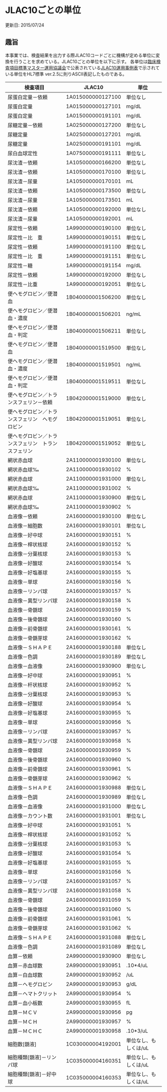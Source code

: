 # JLAC10ごとの単位
更新日: 2015/07/24
## 趣旨
本事業では、検査結果を出力する際JLAC10コードごとに機構が定める単位に変換を行うことを求めている。JLAC10ごとの単位を以下に示す。
各単位は[臨床検査項目標準マスター運用協議会](https://center3.umin.ac.jp/umin-wiki/pw_kmuk_pub/index.php)で公表されている[JLAC10運用事例表](https://center3.umin.ac.jp/umin-wiki/pw_kmuk_pub/index.php?%A3%CA%A3%CC%A3%C1%A3%C3%A3%B1%A3%B0%B1%BF%CD%D1%BB%F6%CE%E3%C9%BD%A1%C32013)で示されている単位をHL7標準 ver.2.5に則りASCII表記したものである。

|検査項目|JLAC10|単位|
|----|----|----|
|尿蛋白定量－依頼|1A015000000127100|単位なし|
|尿蛋白定量|1A015000000127101|mg/dL|
|尿蛋白定量|1A015000000191101|mg/dL|
|尿糖定量－依頼|1A025000000127200|単位なし|
|尿糖定量|1A025000000127201|mg/dL|
|尿糖定量|1A025000000191101|mg/dL|
|尿白血球定性|1A075000000191111|単位なし|
|尿沈渣－依頼|1A105000000166200|単位なし|
|尿沈渣－依頼|1A105000000170100|単位なし|
|尿沈渣－尿量|1A105000000170101|mL|
|尿沈渣－依頼|1A105000000173500|単位なし|
|尿沈渣－尿量|1A105000000173501|mL|
|尿沈渣－依頼|1A105000000192000|単位なし|
|尿沈渣－尿量|1A105000000192001|mL|
|尿定性－依頼|1A990000000190100|単位なし|
|尿定性－比　重|1A990000000190151|単位なし|
|尿定性－依頼|1A990000000191100|単位なし|
|尿定性－比　重|1A990000000191151|単位なし|
|尿定性－糖|1A990000000191154|mg/dL|
|尿定性－依頼|1A990000000192000|単位なし|
|尿定性－比重|1A990000000192051|単位なし|
|便ヘモグロビン／便潜血|1B040000001506200|単位なし|
|便ヘモグロビン／便潜血・濃度|1B040000001506201|ng/mL|
|便ヘモグロビン／便潜血・判定|1B040000001506211|単位なし|
|便ヘモグロビン／便潜血|1B040000001519500|単位なし|
|便ヘモグロビン／便潜血・濃度|1B040000001519501|ng/mL|
|便ヘモグロビン／便潜血・判定|1B040000001519511|単位なし|
|便ヘモグロビン／トランスフェリン－依頼|1B042000001519000|単位なし|
|便ヘモグロビン／トランスフェリン　ヘモグロビン|1B042000001519051|単位なし|
|便ヘモグロビン／トランスフェリン　トランスフェリン|1B042000001519052|単位なし|
|網状赤血球|2A110000001930100|単位なし|
|網状赤血球‰|2A110000001930102|%|
|網状赤血球|2A110000001931000|単位なし|
|網状赤血球‰|2A110000001931002|%|
|網状赤血球|2A110000001930900|単位なし|
|網状赤血球‰|2A110000001930902|%|
|血液像－依頼|2A160000001930100|単位なし|
|血液像－細胞数|2A160000001930101|単位なし|
|血液像－好中球|2A160000001930151|%|
|血液像－桿状核球|2A160000001930152|%|
|血液像－分葉核球|2A160000001930153|%|
|血液像－好酸球|2A160000001930154|%|
|血液像－好塩基球|2A160000001930155|%|
|血液像－単球|2A160000001930156|%|
|血液像－リンパ球|2A160000001930157|%|
|血液像－異型リンパ球|2A160000001930158|%|
|血液像－骨髄球|2A160000001930159|%|
|血液像－後骨髄球|2A160000001930160|%|
|血液像－前骨髄球|2A160000001930161|%|
|血液像－骨髄芽球|2A160000001930162|%|
|血液像－ＳＨＡＰＥ|2A160000001930188|単位なし|
|血液像－色調|2A160000001930189|単位なし|
|血液像－血液像|2A160000001930900|単位なし|
|血液像－好中球|2A160000001930951|%|
|血液像－杆状核球|2A160000001930952|%|
|血液像－分葉核球|2A160000001930953|%|
|血液像－好酸球|2A160000001930954|%|
|血液像－好塩基球|2A160000001930955|%|
|血液像－単球|2A160000001930956|%|
|血液像－リンパ球|2A160000001930957|%|
|血液像－異型リンパ球|2A160000001930958|%|
|血液像－骨髄球|2A160000001930959|%|
|血液像－後骨髄球|2A160000001930960|%|
|血液像－前骨髄球|2A160000001930961|%|
|血液像－骨髄芽球|2A160000001930962|%|
|血液像－ＳＨＡＰＥ|2A160000001930988|単位なし|
|血液像－色調|2A160000001930989|単位なし|
|血液像－血液像|2A160000001931000|単位なし|
|血液像－カウント数|2A160000001931001|単位なし|
|血液像－好中球|2A160000001931051|%|
|血液像－桿状核球|2A160000001931052|%|
|血液像－分葉核球|2A160000001931053|%|
|血液像－好酸球|2A160000001931054|%|
|血液像－好塩基球|2A160000001931055|%|
|血液像－単球|2A160000001931056|%|
|血液像－リンパ球|2A160000001931057|%|
|血液像－異型リンパ球|2A160000001931058|%|
|血液像－骨髄球|2A160000001931059|%|
|血液像－後骨髄球|2A160000001931060|%|
|血液像－前骨髄球|2A160000001931061|%|
|血液像－骨髄芽球|2A160000001931062|%|
|血液像－ＳＨＡＰＥ|2A160000001931088|単位なし|
|血液像－色調|2A160000001931089|単位なし|
|血算－依頼|2A990000001930900|単位なし|
|血算－赤血球数|2A990000001930951|.10*4/uL|
|血算－白血球数|2A990000001930952|/uL|
|血算－ヘモグロビン|2A990000001930953|g/dL|
|血算－ヘマトクリット|2A990000001930954|%|
|血算－血小板数|2A990000001930955|fL|
|血算－ＭＣＶ|2A990000001930956|pg|
|血算－ＭＣＨ|2A990000001930957|%|
|血算－ＭＣＨＣ|2A990000001930958|.10*3/uL|
|細胞数[髄液]|1C030000004192001|単位なし、もしくは/uL|
|細胞種類[髄液]－リンパ球|1C035000004160351|単位なし、もしくは/uL|
|細胞種類[髄液]－好中球|1C035000004160353|単位なし、もしくは/uL|
